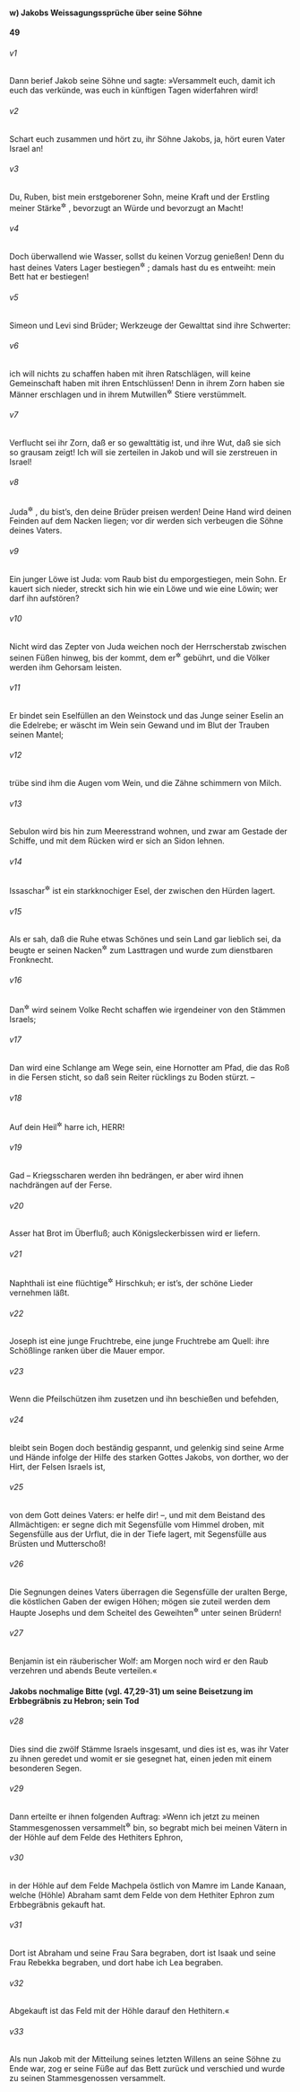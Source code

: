 #### w) Jakobs Weissagungssprüche über seine Söhne

__49__

###### v1
Dann berief Jakob seine Söhne und sagte: »Versammelt euch, damit ich euch das verkünde, was euch in künftigen Tagen widerfahren wird!

###### v2
Schart euch zusammen und hört zu, ihr Söhne Jakobs, ja, hört euren Vater Israel an!


###### v3
Du, Ruben, bist mein erstgeborener Sohn, meine Kraft und der Erstling meiner Stärke<sup title="oder: Mannheit">&#x2732;</sup>
, bevorzugt an Würde und bevorzugt an Macht!

###### v4
Doch überwallend wie Wasser, sollst du keinen Vorzug genießen! Denn du hast deines Vaters Lager bestiegen<sup title="vgl. 35,22">&#x2732;</sup>
; damals hast du es entweiht: mein Bett hat er bestiegen!


###### v5
Simeon und Levi sind Brüder; Werkzeuge der Gewalttat sind ihre Schwerter:

###### v6
ich will nichts zu schaffen haben mit ihren Ratschlägen, will keine Gemeinschaft haben mit ihren Entschlüssen! Denn in ihrem Zorn haben sie Männer erschlagen und in ihrem Mutwillen<sup title="oder: Übermut">&#x2732;</sup>
 Stiere verstümmelt.

###### v7
Verflucht sei ihr Zorn, daß er so gewalttätig ist, und ihre Wut, daß sie sich so grausam zeigt! Ich will sie zerteilen in Jakob und will sie zerstreuen in Israel!


###### v8
Juda<sup title="d.h. der Gepriesene">&#x2732;</sup>
, du bist’s, den deine Brüder preisen werden! Deine Hand wird deinen Feinden auf dem Nacken liegen; vor dir werden sich verbeugen die Söhne deines Vaters.

###### v9
Ein junger Löwe ist Juda: vom Raub bist du emporgestiegen, mein Sohn. Er kauert sich nieder, streckt sich hin wie ein Löwe und wie eine Löwin; wer darf ihn aufstören?

###### v10
Nicht wird das Zepter von Juda weichen noch der Herrscherstab zwischen seinen Füßen hinweg, bis der kommt, dem er<sup title="d.h. der Herrscherstab">&#x2732;</sup>
 gebührt, und die Völker werden ihm Gehorsam leisten.

###### v11
Er bindet sein Eselfüllen an den Weinstock und das Junge seiner Eselin an die Edelrebe; er wäscht im Wein sein Gewand und im Blut der Trauben seinen Mantel;

###### v12
trübe sind ihm die Augen vom Wein, und die Zähne schimmern von Milch.


###### v13
Sebulon wird bis hin zum Meeresstrand wohnen, und zwar am Gestade der Schiffe, und mit dem Rücken wird er sich an Sidon lehnen.


###### v14
Issaschar<sup title="d.h. Mann des Lohnes">&#x2732;</sup>
 ist ein starkknochiger Esel, der zwischen den Hürden lagert.

###### v15
Als er sah, daß die Ruhe etwas Schönes und sein Land gar lieblich sei, da beugte er seinen Nacken<sup title="oder: Rücken">&#x2732;</sup>
 zum Lasttragen und wurde zum dienstbaren Fronknecht.


###### v16
Dan<sup title="d.h. Richter">&#x2732;</sup>
 wird seinem Volke Recht schaffen wie irgendeiner von den Stämmen Israels;

###### v17
Dan wird eine Schlange am Wege sein, eine Hornotter am Pfad, die das Roß in die Fersen sticht, so daß sein Reiter rücklings zu Boden stürzt. –

###### v18
Auf dein Heil<sup title="oder: deine Hilfe">&#x2732;</sup>
 harre ich, HERR!


###### v19
Gad – Kriegsscharen werden ihn bedrängen, er aber wird ihnen nachdrängen auf der Ferse.


###### v20
Asser hat Brot im Überfluß; auch Königsleckerbissen wird er liefern.


###### v21
Naphthali ist eine flüchtige<sup title="oder: dahinstürmende">&#x2732;</sup>
 Hirschkuh; er ist’s, der schöne Lieder vernehmen läßt.


###### v22
Joseph ist eine junge Fruchtrebe, eine junge Fruchtrebe am Quell: ihre Schößlinge ranken über die Mauer empor.

###### v23
Wenn die Pfeilschützen ihm zusetzen und ihn beschießen und befehden,

###### v24
bleibt sein Bogen doch beständig gespannt, und gelenkig sind seine Arme und Hände infolge der Hilfe des starken Gottes Jakobs, von dorther, wo der Hirt, der Felsen Israels ist,

###### v25
von dem Gott deines Vaters: er helfe dir! –, und mit dem Beistand des Allmächtigen: er segne dich mit Segensfülle vom Himmel droben, mit Segensfülle aus der Urflut, die in der Tiefe lagert, mit Segensfülle aus Brüsten und Mutterschoß!

###### v26
Die Segnungen deines Vaters überragen die Segensfülle der uralten Berge, die köstlichen Gaben der ewigen Höhen; mögen sie zuteil werden dem Haupte Josephs und dem Scheitel des Geweihten<sup title="oder: Fürsten">&#x2732;</sup>
 unter seinen Brüdern!


###### v27
Benjamin ist ein räuberischer Wolf: am Morgen noch wird er den Raub verzehren und abends Beute verteilen.«

#### Jakobs nochmalige Bitte (vgl. 47,29-31) um seine Beisetzung im Erbbegräbnis zu Hebron; sein Tod


###### v28
Dies sind die zwölf Stämme Israels insgesamt, und dies ist es, was ihr Vater zu ihnen geredet und womit er sie gesegnet hat, einen jeden mit einem besonderen Segen.

###### v29
Dann erteilte er ihnen folgenden Auftrag: »Wenn ich jetzt zu meinen Stammesgenossen versammelt<sup title="oder: eingegangen">&#x2732;</sup>
 bin, so begrabt mich bei meinen Vätern in der Höhle auf dem Felde des Hethiters Ephron,

###### v30
in der Höhle auf dem Felde Machpela östlich von Mamre im Lande Kanaan, welche (Höhle) Abraham samt dem Felde von dem Hethiter Ephron zum Erbbegräbnis gekauft hat.

###### v31
Dort ist Abraham und seine Frau Sara begraben, dort ist Isaak und seine Frau Rebekka begraben, und dort habe ich Lea begraben.

###### v32
Abgekauft ist das Feld mit der Höhle darauf den Hethitern.«


###### v33
Als nun Jakob mit der Mitteilung seines letzten Willens an seine Söhne zu Ende war, zog er seine Füße auf das Bett zurück und verschied und wurde zu seinen Stammesgenossen versammelt.
